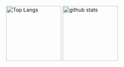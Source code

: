 <p align="left"> 
  <img alt="Top Langs" height="150px" src="https://github-readme-stats.vercel.app/api?username=wtsbee&count_private=true&show_icons=true&theme=tokyonight" />
  <img alt="github stats" height="150px" src="https://github-readme-stats.vercel.app/api/top-langs/?username=wtsbee&count_private=true&show_icons=true&theme=tokyonight" />
</p>

<!--
**wtsbee/wtsbee** is a ✨ _special_ ✨ repository because its `README.md` (this file) appears on your GitHub profile.

Here are some ideas to get you started:

- 🔭 I’m currently working on ...
- 🌱 I’m currently learning ...
- 👯 I’m looking to collaborate on ...
- 🤔 I’m looking for help with ...
- 💬 Ask me about ...
- 📫 How to reach me: ...
- 😄 Pronouns: ...
- ⚡ Fun fact: ...
-->

